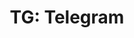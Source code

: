 ---
layout: term
title: 'TG: Telegram'
name: tg
description: "Application de messagerie instantanée utilisée par la communauté. Non liée à Ingress"
---
